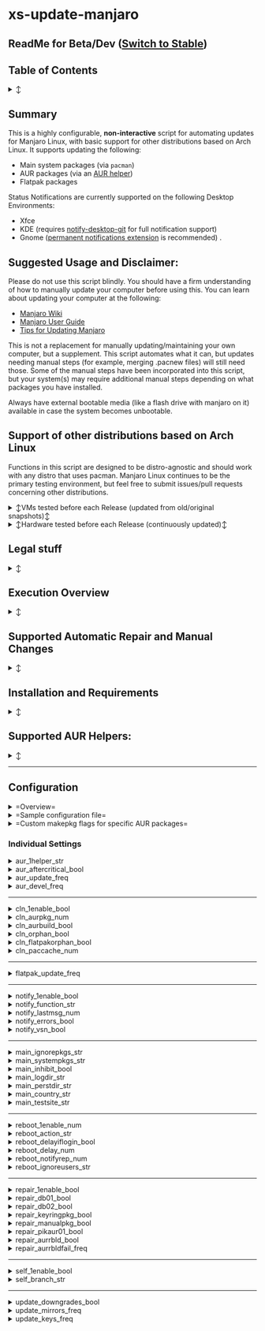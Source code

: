 # xs-update-manjaro

 ## ReadMe for Beta/Dev ([Switch to Stable](https://github.com/lectrode/xs-update-manjaro/tree/stable))

## Table of Contents
<details>
 <summary>↕</summary>

* [Summary](#summary "")
* [Suggested usage / Disclaimer](#suggested-usage-and-disclaimer "")
* [Execution Overview](#execution-overview "")
* [Supported Automatic Repair / Manual Changes](#supported-automatic-repair-and-manual-changes "")
* [Installation/Requirements](#installation-and-requirements "")
* [Supported AUR Helpers](#supported-aur-helpers "")
* [Configuration](#configuration "")
  * [=Sample Configuration=](#sample-config "")
  * [=Custom `makepkg` flags=](#custom-flags "")
  * [aur_1helper_str](#aur_1helper_str "")
  * [aur_aftercritical_bool](#aur_aftercritical_bool "")
  * [aur_update_freq](#aur_update_freq "")
  * [aur_devel_freq](#aur_devel_freq "")
  * [cln_1enable_bool](#cln_1enable_bool "")
  * [cln_aurpkg_num](#cln_aurpkg_num "")
  * [cln_aurbuild_bool](#cln_aurbuild_bool "")
  * [cln_orphan_bool](#cln_orphan_bool "")
  * [cln_flatpakorphan_bool](#cln_flatpakorphan_bool "")
  * [cln_paccache_num](#cln_paccache_num "")
  * [flatpak_update_freq](#flatpak_update_freq "")
  * [notify_1enable_bool](#notify_1enable_bool "")
  * [notify_function_str](#notify_function_str "")
  * [notify_lastmsg_num](#notify_lastmsg_num "")
  * [notify_errors_bool](#notify_errors_bool "")
  * [notify_vsn_bool](#notify_vsn_bool "")
  * [main_ignorepkgs_str](#main_ignorepkgs_str "")
  * [main_systempkgs_str](#main_systempkgs_str "")
  * [main_inhibit_bool](#main_inhibit_bool "")
  * [main_logdir_str](#main_logdir_str "")
  * [main_perstdir_str](#main_perstdir_str "")
  * [main_country_str](#main_country_str "")
  * [main_testsite_str](#main_testsite_str "")
  * [reboot_1enable_num](#reboot_1enable_num "")
  * [reboot_action_str](#reboot_action_str "")
  * [reboot_delayiflogin_bool](#reboot_delayiflogin_bool "")
  * [reboot_delay_num](#reboot_delay_num "")
  * [reboot_notifyrep_num](#reboot_notifyrep_num "")
  * [reboot_ignoreusers_str](#reboot_ignoreusers_str "")
  * [repair_1enable_bool](#repair_1enable_bool "")
  * [repair_db01_bool](#repair_db01_bool "")
  * [repair_db02_bool](#repair_db02_bool "")
  * [repair_keyringpkg_bool](#repair_keyringpkg_bool "")
  * [repair_manualpkg_bool](#repair_manualpkg_bool "")
  * [repair_pikaur01_bool](#repair_pikaur01_bool "")
  * [repair_aurrbld_bool](#repair_aurrbld_bool "")
  * [repair_aurrbldfail_freq](#repair_aurrbldfail_freq "")
  * [self_1enable_bool](#self_1enable_bool "")
  * [self_branch_str](#self_branch_str "")
  * [update_downgrades_bool](#update_downgrades_bool "")
  * [update_mirrors_freq](#update_mirrors_freq "")
  * [update_keys_freq](#update_keys_freq "")
</details>

## Summary

This is a highly configurable, **non-interactive** script for automating updates for Manjaro Linux, with basic support for other distributions based on Arch Linux. It supports updating the following:
* Main system packages (via `pacman`)
* AUR packages (via an [AUR helper](#supported-aur-helpers ""))
* Flatpak packages

Status Notifications are currently supported on the following Desktop Environments:
* Xfce
* KDE (requires [notify-desktop-git](https://aur.archlinux.org/packages/notify-desktop-git) for full notification support)
* Gnome ([permanent notifications extension](https://extensions.gnome.org/extension/41/permanent-notifications/ "") is recommended)
.

## Suggested Usage and Disclaimer:
Please do not use this script blindly. You should have a firm understanding of how to manually update your computer before using this. 
You can learn about updating your computer at the following:
* [Manjaro Wiki](https://wiki.manjaro.org/index.php?title=Main_Page#Software_Management_.2F_Applications)
* [Manjaro User Guide](https://manjaro.org/support/userguide/)
* [Tips for Updating Manjaro](https://forum.manjaro.org/t/root-tip-update-manjaro-the-smart-way/30979)

This is not a replacement for manually updating/maintaining your own computer, but a supplement. This script automates what it can, but updates needing manual steps (for example, merging .pacnew files) will still need those.
Some of the manual steps have been incorporated into this script, but your system(s) may require additional manual steps depending on what packages you have installed.

Always have external bootable media (like a flash drive with manjaro on it) available in case the system becomes unbootable.

## Support of other distributions based on Arch Linux

Functions in this script are designed to be distro-agnostic and should work with any distro that uses pacman. Manjaro Linux continues to be the primary testing environment, but feel free to submit issues/pull requests concerning other distributions.

<details>
<summary>↕VMs tested before each Release (updated from old/original snapshots)↕</summary>

<table>
  <tr><td>Distro</td><td>Desktop</td><td>Arch</td><td>Snapshot Date/Version</td></tr>
  <tr><td><a href="https://manjaro.org/">Manjaro Linux</a></td><td><a href="https://manjaro.org/downloads/official/xfce">Xfce</a></td><td>x86_64</td><td><code>17.1.7</code> <code>18.0</code> <code>18.1.0</code> <code>2021/06/08</code></tr></tr>
  <tr><td><a href="https://manjaro.org/">Manjaro Linux</a></td><td><a href="https://manjaro.org/downloads/official/kde">KDE</a></td><td>x86_64</td><td><code>20.0-rc3</code> <code>2020/10/11</code></tr></tr>
  <tr><td><a href="https://manjaro.org/">Manjaro Linux</a></td><td><a href="https://manjaro.org/downloads/official/gnome">Gnome</a></td><td>x86_64</td><td><code>2021/03/21</code></tr></tr>
  <tr><td><a href="https://archlinux.org">Arch Linux</a></td><td>Xfce</td><td>x86_64</td><td><code>2022/02/04</code></tr></tr>
  <tr><td><a href="https://endeavouros.com">EndeavourOS</a></td><td>Xfce</td><td>x86_64</td><td><code>2021/08/30</code></tr></tr>
  <tr><td><a href="https://garudalinux.org">Garuda Linux</a></td><td>Xfce</td><td>x86_64</td><td><code>2021/08/09</code></tr></tr>
</table>
</details>

<details>
<summary>↕Hardware tested before each Release (continuously updated)↕</summary>

<table>
  <tr><td>Hardware</td><td>Distro</td><td>Desktop</td><td>Arch</td><td>Fresh install version/date</td></tr>
  <tr><td>AMD Ryzen 3500u (thinkpad laptop)</td><td><a href="https://manjaro.org/">Manjaro Linux</a></td><td><a href="https://manjaro.org/downloads/official/xfce">Xfce</a></td><td>x86_64</td><td><code>2021/11/26</code></tr></tr>
  <tr><td>Intel core i7-3770 + Nvidia gtx 970 (dell tower)</td><td><a href="https://manjaro.org/">Manjaro Linux</a></td><td><a href="https://manjaro.org/downloads/official/xfce">Xfce</a></td><td>x86_64</td><td><code>2018/10/28</code></tr></tr>
  <tr><td>Pinephone <a href="https://wiki.pine64.org/wiki/PinePhone_v1.2b">v1.2b</a></td><td><a href="https://manjaro.org/">Manjaro Linux</a></td><td><a href="https://manjaro.org/downloads/arm/pinephone/arm8-pinephone-phosh">Phosh</a></td><td>arm</td><td><code>beta 23</code></tr></tr>
</table>
</details>


## Legal stuff
<details>
<summary>↕</summary>

This is licensed under [Apache 2.0](https://opensource.org/licenses/Apache-2.0)
* TL/DR (as I understand it): You can modify, redistribute, or include in sold products as long as you include the license. You lose this right if you start throwing around litigation. No warranty or guarantee is included or implied. **Use at your own risk**.
<details>
<summary>= Expand for License details =</summary>

   Copyright 2016-2023 Steven Hoff (aka "lectrode")

   Licensed under the Apache License, Version 2.0 (the "License");
   you may not use this file except in compliance with the License.
   You may obtain a copy of the License at

     http://www.apache.org/licenses/LICENSE-2.0

   Unless required by applicable law or agreed to in writing, software
   distributed under the License is distributed on an "AS IS" BASIS,
   WITHOUT WARRANTIES OR CONDITIONS OF ANY KIND, either express or implied.
   See the License for the specific language governing permissions and
   limitations under the License.

</details>

</details>

## Execution Overview
<details>
<summary>↕</summary>

Overview of what the script does from start to finish. Some steps may be slightly out of order for readability.

### Initialization
<details>
 <summary>↕</summary>

* Define main functions
* Load Config
* Determine notification function (*config: [enable](#notify_1enable_bool ""), [manual selection](#notify_function_str "")*)
* Initialize logging (*config: [location](#main_logdir_str "")*)
* Load Persistent data (*config: [location](#main_perstdir_str "")*)
* Export Config and Persistent data files
* Perform checks:
  * Ensure only 1 instance is running
  * Wait up to 5 minutes for network connection
  * Check for script updates (*config: [enable](#self_1enable_bool ""), [branch](#self_branch_str "")*)
  * Wait up to 5 minutes for any already running instances of pacman/pikaur/apacman
  * Check for and remove db.lck
  * Check for and remove `/tmp/pikaur_build_deps.lock`
* Start background notification process
* Package cache cleanup (see [Cleanup Tasks](#cleanup-tasks "") for details)
</details>

### Update Official Repos
<details>
 <summary>↕</summary>

* Update mirrorlist (*config: [frequency](#update_mirrors_freq "")*)
  * `pacman-mirrors [--geoip || -c `[`$main_country_str`](#main_country_str "")`]`
  * Upon failure, falls back to `pacman-mirrors -g`

* Update package signature keys (*config: [frequency](#update_keys_freq "")*)
  * `pacman-key --refresh-keys`

* Pre-update system checks
  * Check if too old (does not support installs with `xproto`<=7.0.31-1)
  * Partial [cache cleanup](#cleanup-tasks "")
  * Check Free space

* Update repo databases
  * `pacman -Syy`
    * Repair upon detection of "error: GPGME error: No data" (*config: [enable](#repair_db02_bool "")*): 
      * delete package database files (normally stored in `/var/lib/pacman/sync`)
      * re-attempt `pacman -Syy`

* Update keyring packages
  * mark keyring packages as explicitly installed if needed
  * manual update if packages are older than 1.5 years (*config: [enable](#repair_keyringpkg_bool "")*)

* Download package updates
  * `pacman -Su[`[`u`](#update_downgrades_bool "")`]w --needed --noconfirm [--ignore `[`$main_ignorepkgs_str`](#main_ignorepkgs_str "")`]`
    * Upon dependency resolution issues, this will be re-attempted, but with 'd' and 'dd' parameters to skip dependency checks
    * This ensures that as many packages are downloaded as possible before making any major changes

* Apply manual package changes (*config: [enable](#repair_manualpkg_bool "")*)(see [this section](#supported-automatic-repair-and-manual-changes "") for details)
  * If `pacman`<5.2, switch to `pacman-static`
  * Required removal and/or replacement of known conflicting packages

* Update System packages
  * Installed repo packages that end with "-keyring"
  * Installed repo packages that end with "-system"
  * Packages specified in [`$main_systempkgs_str`](#main_systempkgs_str "")

* Check for package database errors (*config: [enable](#repair_db01_bool "")*)
  * For every package with errors:
    * create missing `files`/`desc`
    * reinstall with `pacman -S --noconfirm --overwrite=* packagename`

* Update packages from Official Repos
  * `pacman -Syyu[`[`u`](#update_downgrades_bool "")`] --needed --noconfirm [--ignore `[`$main_ignorepkgs_str`](#main_ignorepkgs_str "")`]`
  * If this fails, AUR updates are skipped

</details>

### Update AUR packages
<details>
 <summary>↕</summary>

* AUR updates are skipped after critical system package updates if [aur_aftercritical_bool](#aur_aftercritical_bool "") is false

* Determine available AUR helpers (*config: [frequency](#aur_update_freq ""), [manual selection](#aur_1helper_str "")*)
  * Check if pikaur is functional (*config: [enable](#repair_pikaur01_bool "")*)

* If AUR helper available/enabled, detect and rebuild AUR packages that need it (*config: [enable](#repair_aurrbld_bool "")*)
  * If packages are still detected as needing a rebuild afterward, these packages are excluded from future attempts (*config: [number of days to exclude](#repair_aurrbldfail_freq "")*)

* If selected, update AUR packages with `pikaur`
  * Update AUR packages with [custom flags](#custom-makepkg-flags-for-specific-aur-packages "") specified
  * Update remaining AUR packages
    * `pikaur -Sau[`[`u`](#update_downgrades_bool "")`] [`[`--devel`](#aur_devel_freq "")`] --needed --noconfirm --noprogressbar [--ignore `[`$main_ignorepkgs_str`](#main_ignorepkgs_str "")`]`

* If selected, update AUR packages with `apacman`
  * `apacman -Su[`[`u`](#update_downgrades_bool "")`] --auronly --needed --noconfirm [--ignore `[`$main_ignorepkgs_str`](#main_ignorepkgs_str "")`]`

</details>

### Cleanup Tasks
<details>
 <summary>↕</summary>

* All cleanup operations (*config: [enable](#cln_1enable_bool "")*)

  * Remove orphan packages (*config: [enable](#cln_orphan_bool "")*)
    * `pacman -Rnsc $(pacman -Qtdq) --noconfirm`

  * Package cache cleanup
    * Clean AUR package cache
      * ``paccache -rfqk`[`$cln_aurpkg_num`](#cln_aurpkg_num "") -c /var/cache/apacman/pkg`
      * ``paccache -rfqk`[`$cln_aurpkg_num`](#cln_aurpkg_num "") -c /var/cache/pikaur/pkg`
    * Clean AUR build cache (*config: [enable](#cln_aurbuild_bool "")*)
      * `rm -rf /var/cache/pikaur/aur_repos/*`
      * `rm -rf /var/cache/pikaur/build/*`
    * Clean pacman package cache
      * `paccache -rfqk`[`$cln_paccache_num`](#cln_paccache_num "")

</details>

### Update Flatpak
<details>
 <summary>↕</summary>

* Update `flatpak` packages (*config: [frequency](#flatpak_update_freq "")*)
  * `flatpak update -y`
* Remove `flatpak` orphan packages (*config: [enable](#cln_flatpakorphan_bool "")*)
  * `flatpak uninstall --unused -y`
</details>

### Final Actions
<details>
 <summary>↕</summary>

* Stop background notification process
* Determine final message
* Perform System Power Action (i.e. reboot) if required (*config: [enable](#reboot_1enable_num "")*)
  * Delay system power action if users are logged in (*config: [enable](#reboot_delayiflogin_bool ""), [ignore these users](#reboot_ignoreusers_str "")*)
    * Countdown to system power action (*config: [duration](#reboot_delay_num ""), [notification frequency](#reboot_notifyrep_num "")*)
  * `sync; [reboot|halt|poweroff] || systemctl --force [reboot|halt|poweroff] || systemctl --force --force [reboot|halt|poweroff]` (*config: [action](#reboot_action_str "")*)
* Final message if system power action not performed (*config: [duration](#notify_lastmsg_num "")*)
* Stop auto-update service and quit
</details>

----

</details>

## Supported Automatic Repair and Manual Changes
<details>
<summary>↕</summary>

 
Note: All current and future automatic repair and manual package changes can be [disabled in one setting](#repair_1enable_bool "")

### Automatic Repair
This script supports detecting and repairing the following potential issues:
* Package database errors [error 1](#repair_db01_bool "") | [error 2](#repair_db02_bool "")
* [Obsolete keyring packages](#repair_keyringpkg_bool "")
* [Non-functioning Pikaur](#repair_pikaur01_bool "")
* [AUR packages requiring rebuild after dependency update](#repair_aurrbld_bool "")


### Manual Package Changes
Every once in a while, updating Manjaro requires manual package changes to allow updates to succeed. This script [supports](#repair_manualpkg_bool "") automatically performing the following:
* Setup and use `pacman-static` if `pacman`<5.2
* Package removal and/or replacement:
<table>
  <tr><td><code>wxgtk2</code></td><td><=3.0.5.1-3</td><td>2022/07/14: removed from arch repos</td></tr>
  <tr><td><code>pipewire-media-session</code></td><td><=1:0.4.1-1</td><td>2022/05/10: replaced with <code>wireplumber</code></td></tr>
  <tr><td><code>qpdfview</code></td><td><=0.4.18-1</td><td>2022/04/01: former default pkg moved to AUR, replaced with <code>evince</code></td></tr>
  <tr><td><code>galculator-gtk2</code></td><td><=2.1.4-5</td><td>2021/11/13: replaced with <code>galculator</code></td></tr>
  <tr><td><code>manjaro-gdm-theme</code></td><td><=20210528-1</td><td>2022/04/23: removed from repos</td></tr>
  <tr><td><code>manjaro-kde-settings-19.0</code>,<code>breath2-icon-themes</code>,<code>plasma5-themes-breath2</code></td><td><=20200426-1</td><td>2021/11: replaced with <code>plasma5-themes-breath</code>,<code>manjaro-kde-settings</code></td></tr>
  <tr><td><code>[lib32-]jack</code></td><td><=0.125.0-10</td><td>2021/07/26: replaced with <code>lib32-/jack2</code></td></tr>
  <tr><td><code>[lib32-]libcanberra-gstreamer</code></td><td><=0.30+2+gc0620e4-3</td><td>2021/06: merged into <code>lib32-/libcanberra-pulse</code></td></tr>
  <tr><td><code>python2-dbus</code></td><td><=1.2.16-3</td><td>2021/03: removed from <code>dbus-python</code></td></tr>
  <tr><td><code>knetattach</code></td><td><=5.20.5-1</td><td>2021/01/09: merged into <code>plasma-desktop</code></td></tr>
  <tr><td><code>gksu-polkit</code></td><td><=0.0.3-2</td><td>2020/10: replaced with <code>zensu</code></td></tr>
  <tr><td><code>ms-office-online</code></td><td><=20.1.0-1</td><td>2020/06: former default pkg moved to AUR</td></tr>
  <tr><td><code>pyqt5-common</code></td><td><=5.13.2-1</td><td>2019/12: removed from repos</td></tr>
  <tr><td><code>ilmbase</code></td><td><=2.3.0-1</td><td>2019/10: merged into <code>openexr</code></td></tr>
  <tr><td><code>breeze-kde4</code></td><td><=5.13.4-1</td><td>2019/05: removed from repos</td></tr>
  <tr><td><code>oxygen-kde4</code></td><td><=5.13.4-1</td><td>2019/05: removed from repos</td></tr>
  <tr><td><code>sni-qt</code></td><td><=0.2.6-5</td><td>2019/05: removed from repos</td></tr>
  <tr><td><code>colord</code></td><td><=1.4.4-1</td><td>2019/??: conflicts with <code>libcolord</code></td></tr>
  <tr><td><code>[lib32-]gtk3-classic</code></td><td><=3.24.24-1</td><td>Xfce 18.0.4: replaced with <code>gtk3</code></td></tr>
  <tr><td><code>engrampa-thunar-plugin</code></td><td><=1.0-2</td><td>Xfce 17.1.10: removed from repos</td></tr>
</table>

* Mark packages as explicitely installed:

<table>
  <tr><td><code>adapta-black-breath-theme</code><br />
          <code>adapta-black-maia-theme</code><br />
          <code>adapta-breath-theme</code><br />
          <code>adapta-gtk-theme</code><br />
          <code>adapta-maia-theme</code><br />
          <code>arc-themes-maia</code><br />
          <code>arc-themes-breath</code><br />
          <code>matcha-gtk-theme</code></td><td>mistakenly marked as orphans after <code>kvantum-manjaro</code>>0.13.5-1</td></tr>
</table>

* Mark packages as dependency:

<table>
  <tr><td><code>phonon-qt4-gstreamer</code><br />
          <code>phonon-qt4-vlc</code><br />
          <code>phonon-qt4-mplayer-git</code></td><td>extras for phonon-qt4<=4.10.3-1 (moved to AUR 2019/05)</td></tr>
</table>

----

</details>

## Installation and Requirements
<details>
<summary>↕</summary>

### Dependencies:

Required:
 * `coreutils`, `pacman`, `grep`, `iputils`

Optional:
<table>
  <tr><td><code>pacman-contrib</code></td><td>for package cache cleanup support (if packaged separately, i.e. Arch Linux)</td></tr>
  <tr><td><code>pacman-mirrors</code></td><td>for mirror update support</td></tr>
  <tr><td><a href="#supported-aur-helpers">AUR Helper</a></td><td>for AUR package support</td></tr>
  <tr><td><code>flatpak</code></td><td>for flatpak package support</td></tr>
  <tr><td>notification daemon</td><td>usually a part of the desktop environment; for notification support</td></tr>
  <tr><td><code>lsof</code></td><td>for more thorough detection of reboot needed on login</td></tr>
  <tr><td><a href="https://aur.archlinux.org/packages/notify-desktop-git"><code>notify-desktop</code></a></td><td>required for KDE notifications, optional alternative for Xfce, Gnome</td></tr>
  <tr><td><code>wget</code></td><td>if available, will use instead of <code>curl</code></td></tr>
</table>

### Installation

1) Move script files to these locations:
````
ElectrodeXS.png         -> /usr/share/pixmaps/
auto-update.sh          -> /usr/share/xs/
xs-autoupdate.service   -> /etc/systemd/system/
xs-updatehelper.desktop -> /etc/xdg/autostart/
````

2) Make sure `auto-update.sh` is allowed to execute as a program

3) Enable running the auto-update script at startup (optional):
  * `sudo systemctl enable xs-autoupdate`

4) You can manually run the script with the following:
  * `sudo systemctl start xs-autoupdate` (run silently as service)
  * `sudo /usr/share/xs/auto-update.sh` (watch logs)
  * `sudo /usr/share/xs/auto-update.sh nofork` (watch logs, do not fork to background)

----

</details>




## Supported AUR Helpers:
<details>
<summary>↕</summary>

If you want the script to automatically update packages from the AUR, it will need one of the following:

<details>
<summary>pikaur (recommended)</summary>

You can install [`pikaur`](https://github.com/actionless/pikaur) with another AUR helper, or install it directly with the following:
```
sudo pacman -S --needed base-devel git
git clone https://aur.archlinux.org/pikaur.git
cd pikaur
makepkg -fsri
```

Features:
* Actively developed/maintained
* Supports latest PKGBUILD format and AUR features
* Introduces the ability to pass [specific makepkg flags](#custom-makepkg-flags-for-specific-aur-packages "") to packages
* Supports [skipping devel packages](#aur_devel_freq "")

Drawbacks:
* Does not support automatically importing PGP keys
 * (workaround: pass `--skippgpcheck` [custom flag](#custom-flags "") to packages that need it)
</details>

<details>
<summary>apacman (deprecated)</summary>

You can install [`apacman`](https://github.com/oshazard/apacman) (deprecated) with the following:
````
git clone https://aur.archlinux.org/apacman.git
pushd apacman
makepkg -si --noconfirm
popd
rm -rf apacman
#Replace old apacman with my fork with some fixes (not currently maintained)
sudo wget "https://raw.githubusercontent.com/lectrode/apacman/master/apacman" -O "/usr/bin/apacman"
sudo chmod +x "/usr/bin/apacman"
````
Features:
* Automatically imports PGP keys for packages

Drawbacks:
* No longer maintained upstream
* Does not support newer AUR packages
* Cannot pass custom makepkg flags
* Support will be removed in future version of script
</details>
</details>

----

## Configuration
<details>
 <summary>=Overview=</summary>

* By default settings are located at `/etc/xs/auto-update.conf`
* Settings file is (re)generated on every run
* Older settings will be converted to preserve preferences
* True and False are 1 and 0 respectively

* Settings location can be changed by exporting `xs_autoupdate_conf` environment variable
   * This needs absolute path and filename
   * Warning: whichever file is specified will be overwritten whenever the script runs
</details>

<details>
<summary><a name="sample-config"></a>=Sample configuration file=</summary>

* NOTE: Blank line at end may be required for last line to be parsed
````
aur_1helper_str=auto
aur_aftercritical_bool=0
aur_update_freq=3
aur_devel_freq=6
cln_1enable_bool=1
cln_aurbuild_bool=0
cln_aurpkg_num=1
cln_flatpakorphan_bool=1
cln_orphan_bool=1
cln_paccache_num=1
flatpak_update_freq=3
main_country_str=Global,United_States
main_ignorepkgs_str=
main_logdir_str=/var/log/xs
main_perstdir_str=
main_systempkgs_str=
main_testsite_str=www.google.com
notify_1enable_bool=1
notify_errors_bool=1
notify_function_str=auto
notify_lastmsg_num=20
notify_vsn_bool=0
reboot_1enable_num=1
reboot_action_str=reboot
reboot_delayiflogin_bool=1
reboot_delay_num=120
reboot_ignoreusers_str=nobody lightdm sddm gdm
reboot_notifyrep_num=10
repair_db01_bool=1
repair_db02_bool=1
repair_manualpkg_bool=1
repair_pikaur01_bool=1
repair_aurrbld_bool=1
repair_aurrbldfail_freq=32
self_1enable_bool=1
self_branch_str=stable
update_downgrades_bool=1
update_keys_freq=30
update_mirrors_freq=1
zflag:dropbox,tor-browser=--skippgpcheck

````

</details>

<details>
<summary><a name="custom-flags"></a>=Custom makepkg flags for specific AUR packages=</summary>

* Requires pikaur
* You can add as many entries as you need
* All packages listed in one line will be updated at the same time
* Format: `zflag:package1,package2=--flag1,--flag2,--flag3`

</details>

### Individual Settings

<details>
 <summary><a name="aur_1helper_str"></a>aur_1helper_str</summary>

* Default: `auto`
* Specifies which AUR helper to use to update AUR packages
* Current valid values are: `auto`,`none`,`all`,`pikaur`,`apacman`
* `auto` will use an available AUR helper with the following preference: pikaur > apacman
* `all` will run every supported AUR helper found in this order: pikaur, apacman
* `none` will not use any AUR helper
</details>

<details>
 <summary><a name="aur_aftercritical_bool"></a>aur_aftercritical_bool</summary>

* Default: `0` (False)
* If set to false, script will skip AUR package updates after critical main system packages have been updated
* If set to true, script will proceed to update AUR packages, regardless of critical main package updates
</details>

<details>
<summary><a name="aur_update_freq"></a>aur_update_freq</summary>

* Default: `3`
* Every X days, update AUR packages (-1 disables all AUR updates, including devel)
</details>

<details>
<summary><a name="aur_devel_freq"></a>aur_devel_freq</summary>

* Default: `6`
* Every X days, update "devel" AUR packages (any package that ends in -git, -svn, etc) (-1 to disable)
* This setting only applies if AUR packages are updated with `pikaur`
</details>

----

<details>
<summary><a name="cln_1enable_bool"></a>cln_1enable_bool</summary>

* Default: `1` (True)
* If set to false, disables all cleanup steps
</details>

<details>
<summary><a name="cln_aurpkg_num"></a>cln_aurpkg_num</summary>

* Default: `1`
* Specifies the number of AUR (built) package versions to keep in cache
* If set to "-1" all AUR package versions will be kept
* pikaur cache:  `/var/cache/pikaur/pkg`
* apacman cache: `/var/cache/apacman/pkg`
</details>

<details>
<summary><a name="cln_aurbuild_bool"></a>cln_aurbuild_bool</summary>

* Default: `1` (True)
* If this is True, all AUR package build folders will be deleted when finished
</details>

<details>
<summary><a name="cln_orphan_bool"></a>cln_orphan_bool</summary>

* Default: `1` (True)
* If this is True, obsolete dependencies from main repos will be uninstalled
</details>

<details>
<summary><a name="cln_flatpakorphan_bool"></a>cln_flatpakorphan_bool</summary>

* Default: `1` (True)
* If this is True, obsolete flatpak dependencies will be uninstalled
</details>

<details>
<summary><a name="cln_paccache_num"></a>cln_paccache_num</summary>

* Default: `1`
* Specifies the number of repo package versions to keep in cache
* If set to "-1" all official package versions will be kept (cache is usually `/var/cache/pacman/pkg`)
</details>

----

<details>
<summary><a name="flatpak_update_freq"></a>flatpak_update_freq</summary>

 * Default: `3`
 * Every X days, check for Flatpak package updates (-1 to disable)
</details>

----

<details>
<summary><a name="notify_1enable_bool"></a>notify_1enable_bool</summary>

* Default: `1` (True)
* If true, enables status notifications to active users
</details>

<details>
<summary><a name="notify_function_str"></a>notify_function_str</summary>

* Default: `auto`
* Specifies which notification method to use
* Current valid values are: `auto`,`gdbus`,`desk`,`send`
  * `auto`: will automatically select the best method
  * `gdbus`: uses `gdbus` to create notifications (works on Xfce, Gnome)
  * `desk`: uses `notify-desktop` to create notifications (works on Xfce, KDE, and Gnome)
  * `send`: uses `notify-send` to create notifications (partial Xfce and KDE support - does not support replacing/dismissing existing notifications, which may result in notification spam)
* Note: if `desk` is specified (or if `auto` is specified and KDE is detected), and an AUR helper is configured, script will attempt to install [`notify-desktop-git`](https://aur.archlinux.org/packages/notify-desktop-git "") to provide this functionality
</details>

<details>
<summary><a name="notify_lastmsg_num"></a>notify_lastmsg_num</summary>

* Default: `20`
* Specifies how long (in seconds) the "System update finished" notification is visible before it expires.
* The "Kernel and/or drivers were updated" message does not expire, regardless of this setting
</details>

<details>
<summary><a name="notify_errors_bool"></a>notify_errors_bool</summary>

* Default: `1` (True)
* If true, script will state which tasks failed in the "System update finished" notification
</details>

<details>
<summary><a name="notify_vsn_bool"></a>notify_vsn_bool</summary>

* Default: `0` (False)
* If true, the version number of the script will be included in notifications
</details>

----

<details>
<summary><a name="main_ignorepkgs_str"></a>main_ignorepkgs_str</summary>

* Default: (blank)
* Packages to ignore, separated by spaces (these are in addition to those stored in pacman.conf)
</details>

<details>
<summary><a name="main_systempkgs_str"></a>main_systempkgs_str</summary>

* Default: (blank)
* Packages to update before any other packages (i.e. `archlinux-keyring`), separated by spaces
</details>

<details>
<summary><a name="main_inhibit_bool"></a>main_inhibit_bool</summary>

* Default: `1` (True)
* If true, script will inhibit accidental restart/shutdown/hibernate/suspend while the script is updating the system
* This can be manually overridden with one of the following methods:
  * WARNING: interupting a system update can result in a non-functoinal system! Use with caution!
  * Execute with elevated permissions, i.e. `sudo reboot`, or `sudo systemctl suspend`
  * Stop the script with `sudo pkill auto-update`
* NOTE: On KDE, while inhibited, selecting shutdown or restart results in a black screen (use different TTY to get back in)
</details>

<details>
<summary><a name="main_logdir_str"></a>main_logdir_str</summary>

* Default: `/var/log/xs`
* Defines the directory where the log will be output
</details>

<details>
<summary><a name="main_perstdir_str"></a>main_perstdir_str</summary>

* Default: (blank)
* Defines the directory where persistent timestamps are stored. If blank, uses main_logdir_str
</details>

<details>
<summary><a name="main_country_str"></a>main_country_str</summary>

* Default: (blank)
* If blank, `pacman-mirrors --geoip` is used
* Countries separated by commas from which to pull updates
* See output of `pacman-mirrors -l` for supported values
</details>

<details>
<summary><a name="main_testsite_str"></a>main_testsite_str</summary>

* Default: `www.google.com`
* Script checks if there is internet access by attempting to ping this address
* Can also be an IP address
</details>

----

<details>
<summary><a name="reboot_1enable_num"></a>reboot_1enable_num</summary>

 * Determines when script should perform "System Power Action" (see `reboot_action_str` below)
 * Default: `1`
 * -1: Disable in all cases
 *  0: Only if rebooting manually may not be possible (system may be in critical state after critical package update)
 *  1: Only after critical system packages have been updated
 *  2: Always reboot, regardless of any updates
</details>

<details>
<summary><a name="reboot_action_str"></a>reboot_action_str</summary>

 * This is the System Power Action the script should take when required
 * Default: `reboot`
 * `reboot`: System will be restarted
 * `halt`: System will be halted (shutdown, with hardware left running)
 * `poweroff`: System will be powered off (shutdown, with hardware powered off)
</details>

<details>
<summary><a name="reboot_delayiflogin_bool"></a>reboot_delayiflogin_bool</summary>

 * Default: `1` (True)
 * If true, the reboot will be delayed *only if* a user is logged in. If false, there will always be a delay
</details>

<details>
<summary><a name="reboot_delay_num"></a>reboot_delay_num</summary>

 * Default: `120`
 * Delay in seconds to wait before rebooting the computer
</details>

<details>
<summary><a name="reboot_notifyrep_num"></a>reboot_notifyrep_num</summary>

 * Default: `10`
 * Reboot notification is updated every X seconds
 * Works best if reboot_delay_num is evenly divisible by this
</details>

<details>
<summary><a name="reboot_ignoreusers_str"></a>reboot_ignoreusers_str</summary>

 * Default: `nobody lightdm sddm gdm`
 * List of users separated by spaces
 * These users will not trigger the reboot delay even if they are logged on
</details>

----

<details>
<summary><a name="repair_1enable_bool"></a>repair_1enable_bool</summary>

 * Default: `1` (True)
 * Enables/Disables all repair steps
 * NOTE: If either this, or the individual repair option is disabled, that repair will be ignored

</details>

<details>
<summary><a name="repair_db01_bool"></a>repair_db01_bool</summary>

 * Default: `1` (True)
 * If true, the script will detect and attempt to repair missing "desc"/"files" files in package database
 * NOTE: It repairs this by creating the missing files and re-installing the package(s) with `overwrite=*` specified

</details>

<details>
<summary><a name="repair_db02_bool"></a>repair_db02_bool</summary>

 * Default: `1` (True)
 * If true, the script will detect and attempt to redownload corrupt package database files
 * NOTE: It repairs this by removing existing package database files, then running 'pacman -Syy'

</details>

<details>
<summary><a name="repair_keyringpkg_bool"></a>repair_keyringpkg_bool</summary>

 * Default: `1` (True)
 * If true, the script will detect and attempt to repair outdated keyring packages

</details>

<details>
<summary><a name="repair_manualpkg_bool"></a>repair_manualpkg_bool</summary>

 * Default: `1` (True)
 * If true, script will check for and perform critical package changes required for continued updates
 * See [Automatic Repair](#supported-automatic-repair-and-manual-changes "") for specific package changes the script supports
</details>

<details>
<summary><a name="repair_pikaur01_bool"></a>repair_pikaur01_bool</summary>

 * Default: `1` (True)
 * If true, the script will attempt to re-install pikaur if it is not functioning
 * NOTE: Specifically needed if python is updated
</details>

<details>
<summary><a name="repair_aurrbld_bool"></a>repair_aurrbld_bool</summary>

 * Default: `1` (True)
 * If true, the script will attempt to rebuild AUR python packages after python update
 * Depends on external tool: rebuild-detector (available in official repos)
</details>

<details>
<summary><a name="repair_aurrbldfail_freq"></a>repair_aurrbldfail_freq</summary>

 * Default: `32` (True)
 * After the script finishes attempting to rebuild packages that need it, any packages that still need to be rebuilt are excluded from future runs for this number of days
</details>

----

<details>
<summary><a name="self_1enable_bool"></a>self_1enable_bool</summary>

* Default: `1` (True)
* If true, script checks for updates for itself ("self-updates")
</details>

<details>
<summary><a name="self_branch_str"></a>self_branch_str</summary>

* Default: `stable`
* Script update branch (requires `self_1enable_bool` be True)
* Current valid values are: `stable`, `beta`
</details>

----

<details>
<summary><a name="update_downgrades_bool"></a>update_downgrades_bool</summary>

* Default: `1` (True)
* If true, allows pacman to downgrade packages if remote packages are a lesser version than installed
</details>

<details>
<summary><a name="update_mirrors_freq"></a>update_mirrors_freq</summary>

* Default: `0`
* Every X days, refreshes mirror list before checking for package updates (-1 to disable)
</details>

<details>
<summary><a name="update_keys_freq"></a>update_keys_freq</summary>

* Default: `30`
* Every X days, runs `pacman-key --refresh-keys` before checking for package updates (-1 to disable)
</details>



<br />
<br />
<br />
<br />
<br />
<br />
<br />
<br />
<br />
<br />
<br />
<br />
<br />
<br />
<br />
<br />
<br />
<br />
<br />
<br />
<br />
<br />
<br />
<br />
<br />
<br />
<br />
<br />
<br />
<br />
<br />
<br />
<br />
<br />
<br />
<br />
<br />
<br />
<br />
<br />
<br />
<br />
<br />
<br />
<br />
<br />
<br />
<br />
<br />
<br />
<br />
<br />
<br />
<br />
<br />



